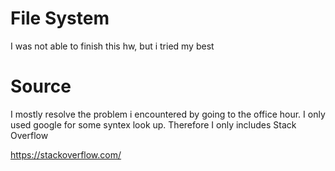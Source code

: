 
# File System
I was not able to finish this hw, but i tried my best

# Source
I mostly resolve the problem i encountered by going to the office hour. I only used google for some syntex look up. Therefore I only includes Stack Overflow

https://stackoverflow.com/
